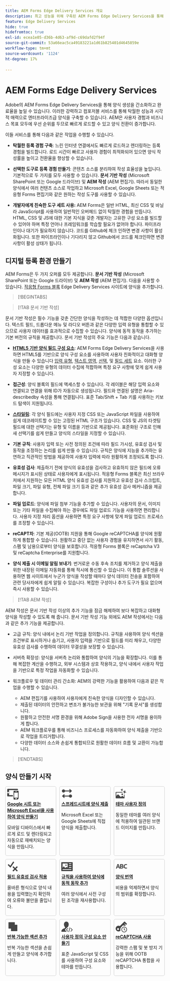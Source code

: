 ```yaml
---
title: AEM Forms Edge Delivery Services 개요
description: 최고 성능을 위해 구축된 AEM Forms Edge Delivery Services을 통해 간소화된 데이터 수집 및 사용자 참여의 미래를 구상할 수 있습니다.
feature: Edge Delivery Services
hide: true
hidefromtoc: true
exl-id: ecea1e05-d36b-4d63-af9d-c69dafd2f94f
source-git-commit: 53a66eac5ca49183221a1d61b825401d4645859e
workflow-type: tm+mt
source-wordcount: '1124'
ht-degree: 17%

---
```


# AEM Forms Edge Delivery Services

Adobe의 AEM Forms Edge Delivery Services을 통해 양식 생성을 간소화하고 완료율을 높일 수 있습니다. 이러한 강력하고 컴포저블 서비스를 통해 탁월한 성능과 시각적 매력으로 엔터프라이즈급 양식을 구축할 수 있습니다. AEM은 사용자 경험과 비즈니스 목표 모두에 우선 순위를 두므로 빠르게 로드할 수 있고 양식 전환이 증가합니다.

이들 서비스를 통해 다음과 같은 작업을 수행할 수 있습니다.

* **탁월한 등록 경험 구축**: 느린 인터넷 연결에서도 빠르게 로드하고 렌더링하는 등록 경험을 빌드합니다. 로드 시간이 빠르고 사용자 경험이 최적화되어 있으면 양식 작성률을 높이고 전환율을 향상할 수 있습니다.

* **선택한 도구로 등록 경험 만들기**: 콘텐츠 소스를 분리하여 작성 효율성을 높입니다. 기본적으로 두 가지를 모두 사용할 수 있습니다. **문서 기반 작성** (Microsoft SharePoint 또는 Google 드라이브) 및 **AEM 작성** (AEM 편집기). 따라서 동일한 양식에서 여러 컨텐츠 소스로 작업하고 Microsoft Excel, Google Sheets 또는 적응형 Forms 편집기와 같은 원하는 작성 도구를 사용할 수 있습니다.

* **개발자에게 친숙한 도구 세트 사용:** AEM Forms은 일반 HTML, 최신 CSS 및 바닐라 JavaScript를 사용하여 일반적인 오버헤드 없이 탁월한 경험을 만듭니다. HTML, CSS 및 JS에 대한 기본 지식을 갖춘 개발자는 고유한 구성 요소를 빌드할 수 있어야 하며 특정 언어나 프레임워크를 학습할 필요가 없어야 합니다. 파이프라인이나 대기가 필요하지 않습니다. 코드를 Github에 체크 인하면 변경 사항이 활성화됩니다. 또한 파이프라인이나 기다리지 않고 Github에서 코드를 체크인하면 변경 사항이 활성 상태가 됩니다.


## 디지털 등록 환경 만들기

AEM Forms은 두 가지 오퍼를 모두 제공합니다. **문서 기반 작성** (Microsoft SharePoint 또는 Google 드라이브) 및 **AEM 작성** (AEM 편집기). 다음을 사용할 수 있습니다. [적응형 Forms 블록](/help/edge/docs/forms/create-forms.md) Edge Delivery Services 사이트에 양식을 추가합니다.


>[!BEGINTABS]

>[!TAB 문서 기반 작성]

문서 기반 작성은 필수 기능을 갖춘 간단한 양식을 작성하는 데 적합한 다양한 옵션입니다. 텍스트 필드, 드롭다운 메뉴 및 라디오 버튼과 같은 다양한 입력 유형을 통합할 수 있으므로 사용자 데이터를 효과적으로 수집할 수 있습니다. 양식에 동적 동작을 추가하는 기본 버전의 규칙을 제공합니다. 문서 기반 작성의 주요 기능은 다음과 같습니다.

* **[HTML5 기반 양식 필드 구성 요소](/help/edge/docs/forms/form-components.md)**: AEM Forms Edge Delivery Services을 사용하면 HTML5를 기반으로 양식 구성 요소를 사용하여 사용자 친화적이고 대화형 양식을 만들 수 있습니다 [입력 유형](https://developer.mozilla.org/en-US/docs/Web/HTML/Element/input#input_types), <a href="https://developer.mozilla.org/en-US/docs/Web/HTML/Element/textarea">텍스트 영역</a>, <a href="https://developer.mozilla.org/en-US/docs/Web/HTML/Element/select">선택</a>, 및 <a href="https://developer.mozilla.org/en-US/docs/Web/HTML/Element/fieldset">필드 세트</a>  요소. 이러한 구성 요소는 다양한 유형의 데이터 수집에 적합하며 특정 요구 사항에 맞게 쉽게 사용자 지정할 수 있습니다.

* **접근성**: 양식 블록의 필드에 액세스할 수 있습니다. 각 레이블은 해당 입력 요소와 연결되고 연결을 위해 ID가 자동으로 생성됩니다. 필드와 연결된 설명은 Aria-describedby 속성을 통해 연결됩니다. 표준 Tab/Shift + Tab 키를 사용하는 키보드 탐색이 지원됩니다.

* **[스타일링](/help/edge/docs/forms/style-theme-forms.md)**: 각 양식 필드에는 사용자 지정 CSS 또는 JavaScript 파일을 사용하여 쉽게 데코레이트할 수 있는 고정된 HTML 구조가 있습니다. CSS 및 JS의 타겟팅 필드에 대한 선택기는 유형 및 이름을 기반으로 제공됩니다. 표준화된 구조로 인해 새 선택기를 쉽게 만들고 양식의 스타일을 지정할 수 있습니다.

* **기본 규칙**: 사용자 입력 또는 사전 정의된 조건에 따라 필드 가시성, 유효성 검사 및 동작을 조정하는 논리를 쉽게 만들 수 있습니다. 규칙은 양식에 지능을 추가하는 유연하고 직관적인 방법을 제공하여 사용자 입력에 따라 원활하게 조정되도록 합니다.

* **유효성 검사**: 제출하기 전에 양식의 유효성을 검사하고 유효하지 않은 필드에 오류 메시지가 표시된 상태로 사용자에게 표시됩니다. 적응형 Forms 블록은 최신 브라우저에서 지원하는 모든 HTML 양식 유효성 검사를 지원하고 유효성 검사 스크립트, 파일 크기, 파일 유형, 전체 파일 크기 등과 같은 추가 유효성 검사 메커니즘을 제공합니다.

* **파일 업로드**: 양식에 파일 첨부 기능을 추가할 수 있습니다. 사용자의 문서, 이미지 또는 기타 파일을 수집해야 하는 경우에도 파일 업로드 기능을 사용하면 편리합니다. 사용자 지정 처리 옵션을 사용하면 특정 요구 사항에 맞게 파일 업로드 프로세스를 조정할 수 있습니다.

* **reCAPT차**: 기본 제공(OOTB) 지원을 통해 Google reCAPTCHA를 양식에 원활하게 통합할 수 있습니다. 원활하고 중단 없는 사용자 경험을 유지하면서 사기 활동, 스팸 및 남용으로부터 양식을 보호합니다. 적응형 Forms 블록은 reCaptcha V3 및 reCaptcha Enterprise를 지원합니다.

* **양식 제출 시 이메일 알림 보내기**: 번거로운 수동 후속 조치를 제거하고 양식 제출을 위한 내장된 이메일 자동화를 통해 적시에 통신할 수 있습니다. 이 통합 솔루션을 사용하면 웹 사이트에서 누군가 양식을 작성할 때마다 양식 데이터 전송을 포함하여 관련 당사자에게 쉽게 알릴 수 있습니다. 복잡한 구성이나 추가 도구가 필요 없으며 즉시 사용할 수 있습니다.

>[!TAB AEM 작성]

AEM 작성은 문서 기반 작성 이상의 추가 기능을 잠금 해제하여 보다 복잡하고 대화형 양식을 작성할 수 있도록 해 줍니다. 문서 기반 작성 기능 외에도 AEM 작성에서는 다음과 같은 추가 기능을 제공합니다.

* 고급 규칙: 양식 내에서 논리 기반 작업을 정의합니다. 규칙을 사용하여 양식 섹션을 조건부로 표시하거나 숨기고, 사용자 입력을 기반으로 필드를 미리 채우고, 다양한 유효성 검사를 수행하여 데이터 무결성을 보장할 수 있습니다.

* 서버측 확장성: 양식을 서버측 논리와 통합하여 양식의 기능을 확장합니다. 이를 통해 복잡한 계산을 수행하고, 외부 시스템과 상호 작용하고, 양식 내에서 사용자 작업을 기반으로 특정 작업을 자동화할 수 있습니다.
* 워크플로우 및 데이터 관리 간소화: AEM의 강력한 기능을 활용하여 다음과 같은 작업을 수행할 수 있습니다.
   * AEM 편집기를 사용하여 사용자에게 친숙한 양식을 디자인할 수 있습니다.
   * 제출된 데이터의 안전하고 변조가 불가능한 보관을 위해 &quot;기록 문서&quot;를 생성합니다.
   * 원활하고 안전한 서명 환경을 위해 Adobe Sign을 사용한 전자 서명을 용이하게 합니다.
   * AEM 워크플로우를 통해 비즈니스 프로세스를 자동화하여 양식 제출을 기반으로 작업을 트리거합니다.
   * 다양한 데이터 소스와 손쉽게 통합되므로 원활한 데이터 흐름 및 교환이 가능합니다.

>[!ENDTABS]








## 양식 만들기 시작

<div>

<style>
    .card-container {
        width: calc(33.33% - 10px);;
        margin: 5px;
        border: 1px solid #ccc;
        border-radius: 5px;
        padding: 5px;
        box-sizing: border-box;
        transition: background-color 0.3s ease; /* Adding transition effect */
    }
    .card-container:hover {
        background-color: #f0f0f0; /* Changing background color on hover */
    }
</style>

<div style="display: flex; flex-wrap: wrap; justify-content: space-between; margin: -5px;">
    <div class="card-container">
        <a href="/help/edge/docs/forms/create-forms.md">
            <img src="/help/edge/assets/smock_devices_18_n.svg" alt="EDS 양식을 사용하여 양식 만들기" style="border-radius: 5px;"> </b>
            <br><b style="margin-top: 5px;">Google 시트 또는 Microsoft Excel을 사용하여 양식 만들기</b>
        </a>
        <p>모바일 디바이스에서 빠르게 로드 및 렌더링되고 자동으로 재배치되는 양식을 만듭니다.</p>
    </div>
    <div class="card-container">
        <a href="/help/edge/docs/forms/create-forms.md#manually-configure-a-spreadsheet-to-accept-data">   
            <img src="/help/edge/assets/smock_platformdatamapping_18_n.svg" alt="양식 제출" alt="EDS 양식에서 양식 조각 사용" style="border-radius: 5px;"> </b>
            <br><b style="margin-top: 5px;">스프레드시트에 양식 제출</b>
        </a>
        <p>Microsoft Excel 또는 Google Sheets에 직접 양식을 제출합니다.</p>
    </div>
     <div class="card-container">
        <a href="/help/edge/docs/forms/style-theme-forms.md">
            <img src="/help/edge/assets/smock_imageautomode_18_N.svg" alt="EDS 양식에 스타일 또는 테마 적용" style="border-radius: 5px;"> </b>
            <br><b style="margin-top: 5px;">테마 사용자 정의</b>
        </a>
        <p>동일한 테마를 여러 양식에 적용하여 일관된 브랜드 이미지를 만듭니다.</p>
    </div>
      <div class="card-container">
        <a href="/help/edge/docs/forms/validate-forms.md">
            <img src="/help/edge/assets/smock_condition_18_n.svg" alt="양식 필드에 유효성 검사 추가" style="border-radius: 5px;"> </b>
            <br><b style="margin-top: 5px;">필드 유효성 검사 적용</b>
        </a>
        <p>올바른 형식으로 양식 내용을 입력했는지 확인하여 오류와 불만을 줄입니다.</p>
    </div> 
            <div class="card-container">
        <a href="/help/edge/docs/forms/rules-forms.md">
            <img src="/help/edge/assets/smock_documentfragment_18_n.svg" alt="규칙을 사용하여 양식에 동적 동작 추가" style="border-radius: 5px;"> </b>
            <br><b style="margin-top: 5px;">규칙을 사용하여 양식에 동적 동작 추가</b>
        </a>
        <p>여러 양식에서 사전 구성된 조각을 재사용합니다.</p>
    </div>
    <div class="card-container">
        <a href="/help/edge/docs/forms/translate-forms.md">  
            <img src="/help/edge/assets/smock_abc_18_n.svg" alt="EDS 양식 번역" style="border-radius: 5px;"> </b>
            <br><b style="margin-top: 5px;">양식 번역</b>
        </a>
        <p>비용을 억제하면서 양식의 범위를 확장합니다.</p>
    </div>
    <div class="card-container">
        <a href="/help/edge/docs/forms/repeatable-forms.md">  
            <img src="/help/edge/assets/smock_addto_18_n.svg" alt="EDS 양식에 반복 가능한 섹션 추가" style="border-radius: 5px;"> </b>
            <br><b style="margin-top: 5px;">반복 가능한 섹션 추가</b>
        </a>
        <p>반복 가능한 섹션을 손쉽게 만들고 양식에 추가합니다.</p>
    </div>
    <div class="card-container">
        <a href="/help/edge/docs/forms/custom-components-forms.md"> 
            <img src="/help/edge/assets/smock_userdeveloper_18_n.svg" alt="표준 JavaScript 및 CSS를 사용하여 사용자 정의 양식 구성 요소 만들기"  style="border-radius: 5px;"> </b>
            <br><b style="margin-top: 5px;">사용자 정의 구성 요소 만들기</b>
        </a>
        <p>표준 JavaScript 및 CSS를 사용하여 구성 요소와 테마를 만듭니다.</p>
    </div>
    <div class="card-container">
        <a href="/help/edge/docs/forms/recaptacha-forms.md">  
            <img src="/help//edge/assets/smock_keyclock_18_n.svg" alt="EDS 양식에서 reCAPTCHA 사용" style="border-radius: 5px;"> </b>
            <br><b style="margin-top: 5px;">reCAPTCHA 사용</b>
        </a>
        <p>강력한 스팸 및 봇 방지 기능을 위해 OOTB reCAPTCHA 통합을 사용합니다.</p>
    </div>


</div>


</br>
